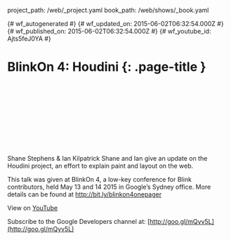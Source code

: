 project_path: /web/_project.yaml
book_path: /web/shows/_book.yaml

{# wf_autogenerated #}
{# wf_updated_on: 2015-06-02T06:32:54.000Z #}
{# wf_published_on: 2015-06-02T06:32:54.000Z #}
{# wf_youtube_id: Ajts5feJ0YA #}

# BlinkOn 4: Houdini {: .page-title }


<div class="video-wrapper">
  <iframe class="devsite-embedded-youtube-video" data-video-id="Ajts5feJ0YA"
          data-autohide="1" data-showinfo="0" frameborder="0" allowfullscreen>
  </iframe>
</div>

Shane Stephens &amp; Ian Kilpatrick
Shane and Ian give an update on the Houdini project, an effort to explain paint and layout on the web.

This talk was given at BlinkOn 4, a low-key conference for Blink contributors, held May 13 and 14 2015 in Google’s Sydney office. More details can be found at http://bit.ly/blinkon4onepager

View on [YouTube](https://youtu.be/Ajts5feJ0YA)

Subscribe to the Google Developers channel at: [http://goo.gl/mQyv5L](http://goo.gl/mQyv5L)
